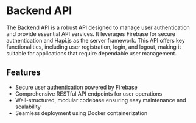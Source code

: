 <!DOCTYPE html>
<html lang="en">
<head>
    <meta charset="UTF-8">
    <meta name="viewport" content="width=device-width, initial-scale=1.0">
</head>
<body>
    <h1>Backend API</h1>
    <p>The Backend API is a robust API designed to manage user authentication and provide essential API services. It leverages Firebase for secure authentication and Hapi.js as the server framework. This API offers key functionalities, including user registration, login, and logout, making it suitable for applications that require dependable user management.</p>
    <h2>Features</h2>
    <ul>
        <li>Secure user authentication powered by Firebase</li>
        <li>Comprehensive RESTful API endpoints for user operations</li>
        <li>Well-structured, modular codebase ensuring easy maintenance and scalability</li>
        <li>Seamless deployment using Docker containerization</li>
    </ul>
</body>
</html>
